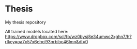 # Thesis
My thesis repository


All trained models located here: https://www.dropbox.com/scl/fo/wz0bysj8e34umwc2xghn7/h?rlkey=oa7x57x6ehci93nrbibc46lmp&dl=0
